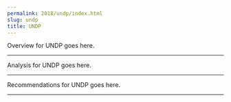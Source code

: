 ```yaml
---
permalink: 2018/undp/index.html
slug: undp
title: UNDP
---
```


Overview for UNDP goes here.

---

Analysis for UNDP goes here.

---

Recommendations for UNDP goes here.

---
